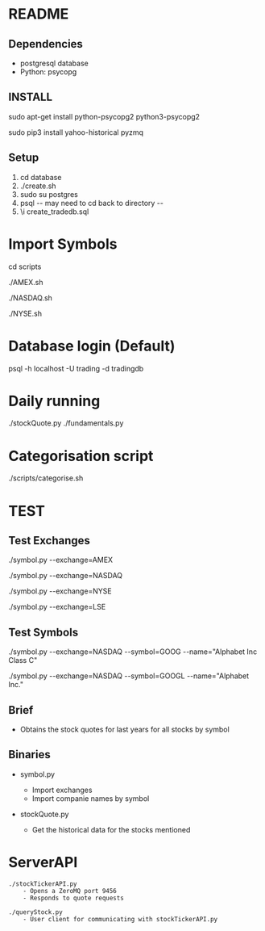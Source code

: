 README
======

## Dependencies
+	postgresql database
+	Python:
		psycopg

## INSTALL
sudo apt-get install python-psycopg2 python3-psycopg2

sudo pip3 install yahoo-historical pyzmq

## Setup
1) cd database
2) ./create.sh
3) sudo su postgres
4) psql
	-- may need to cd back to directory --
5) \i create_tradedb.sql

# Import Symbols
cd scripts

./AMEX.sh

./NASDAQ.sh

./NYSE.sh

# Database login (Default)
psql -h localhost -U trading -d tradingdb

# Daily running
./stockQuote.py
./fundamentals.py

# Categorisation script
./scripts/categorise.sh

# TEST
## Test Exchanges
./symbol.py --exchange=AMEX

./symbol.py --exchange=NASDAQ

./symbol.py --exchange=NYSE

./symbol.py --exchange=LSE


## Test Symbols
./symbol.py --exchange=NASDAQ --symbol=GOOG --name="Alphabet Inc Class C"

./symbol.py --exchange=NASDAQ --symbol=GOOGL --name="Alphabet Inc."


## Brief
+ Obtains the stock quotes for last years for all stocks by symbol


## Binaries
+ symbol.py
	- Import exchanges
	- Import companie names by symbol

+ stockQuote.py
	- Get the historical data for the stocks mentioned

# ServerAPI
	./stockTickerAPI.py
		- Opens a ZeroMQ port 9456
		- Responds to quote requests

	./queryStock.py
		- User client for communicating with stockTickerAPI.py

